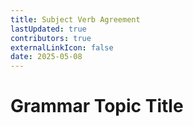```yaml
---
title: Subject Verb Agreement
lastUpdated: true
contributors: true
externalLinkIcon: false
date: 2025-05-08
---
```

# Grammar Topic Title